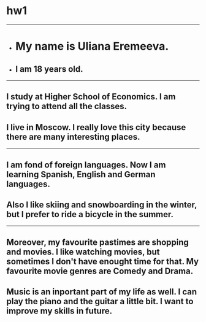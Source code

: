 # hw1 
------
* # My name is Uliana Eremeeva.
* ## I am 18 years old.
* * *
## I study at Higher School of Economics. I am trying to attend all the classes.
## I live in Moscow. I really love this city because there are many interesting  places.
* * *
## I am fond of foreign languages. Now I am learning Spanish, English and German languages.
## Also I like skiing and snowboarding in the winter, but I prefer to ride a bicycle in the summer.
* * *
## Moreover, my favourite pastimes are shopping and movies. I like watching movies, but sometimes I don't have enought time for that. My favourite movie genres are Comedy and Drama.
## Music is an inportant part of my life as well. I can play the piano and the guitar a little bit. I want to improve my skills in future.
